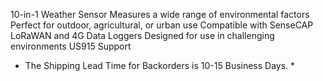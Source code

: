 10-in-1 Weather Sensor
Measures a wide range of environmental factors
Perfect for outdoor, agricultural, or urban use
Compatible with SenseCAP LoRaWAN and 4G Data Loggers
Designed for use in challenging environments
US915 Support

* The Shipping Lead Time for Backorders is 10-15 Business Days. *
